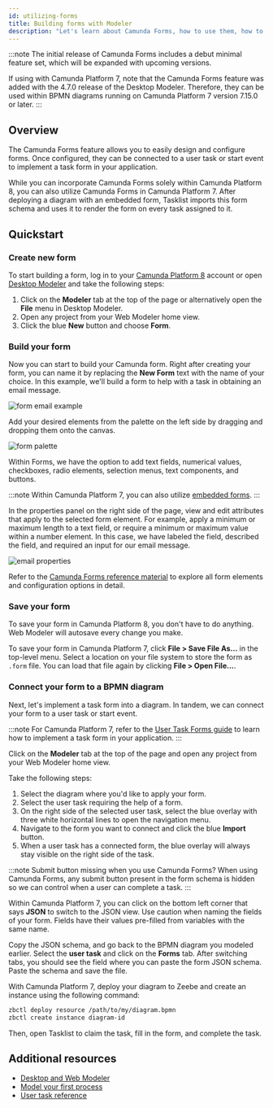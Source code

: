 ```yaml
---
id: utilizing-forms
title: Building forms with Modeler
description: "Let's learn about Camunda Forms, how to use them, how to model them with a diagram, and deploying."
---
```


:::note
The initial release of Camunda Forms includes a debut minimal feature set, which will be expanded with upcoming versions.

If using with Camunda Platform 7, note that the Camunda Forms feature was added with the 4.7.0 release of the Desktop Modeler. Therefore, they can be used within BPMN diagrams running on Camunda Platform 7 version 7.15.0 or later.
:::

## Overview

The Camunda Forms feature allows you to easily design and configure forms. Once configured, they can be connected to a user task or start event to implement a task form in your application.

While you can incorporate Camunda Forms solely within Camunda Platform 8, you can also utilize Camunda Forms in Camunda Platform 7. After deploying a diagram with an embedded form, Tasklist imports this form schema and uses it to render the form on every task assigned to it.

## Quickstart

### Create new form

To start building a form, log in to your [Camunda Platform 8](./getting-started/create-camunda-cloud-account.md) account or open [Desktop Modeler](./components/modeler/about.md) and take the following steps:

1. Click on the **Modeler** tab at the top of the page or alternatively open the **File** menu in Desktop Modeler.
2. Open any project from your Web Modeler home view.
3. Click the blue **New** button and choose **Form**.

### Build your form

Now you can start to build your Camunda form. Right after creating your form, you can name it by replacing the **New Form** text with the name of your choice. In this example, we'll build a form to help with a task in obtaining an email message.

![form email example](./img/form-email-example.png)

Add your desired elements from the palette on the left side by dragging and dropping them onto the canvas.

![form palette](./img/form-palette.png)

Within Forms, we have the option to add text fields, numerical values, checkboxes, radio elements, selection menus, text components, and buttons.

:::note
Within Camunda Platform 7, you can also utilize [embedded forms](https://docs.camunda.org/manual/latest/reference/forms/embedded-forms/).
:::

In the properties panel on the right side of the page, view and edit attributes that apply to the selected form element. For example, apply a minimum or maximum length to a text field, or require a minimum or maximum value within a number element. In this case, we have labeled the field, described the field, and required an input for our email message.

![email properties](./img/form-properties-email.png)

Refer to the [Camunda Forms reference material](../components/modeler/forms/camunda-forms-reference.md) to explore all form elements and configuration options in detail.

### Save your form

To save your form in Camunda Platform 8, you don't have to do anything. Web Modeler will autosave every change you make.

To save your form in Camunda Platform 7, click **File > Save File As...** in the top-level menu. Select a location on your file system to store the form as `.form` file. You can load that file again by clicking **File > Open File...**.

### Connect your form to a BPMN diagram

Next, let's implement a task form into a diagram. In tandem, we can connect your form to a user task or start event.

:::note
For Camunda Platform 7, refer to the [User Task Forms guide](https://docs.camunda.org/manual/latest/user-guide/task-forms/#camunda-forms) to learn how to implement a task form in your application.
:::

Click on the **Modeler** tab at the top of the page and open any project from your Web Modeler home view.

Take the following steps:

1. Select the diagram where you'd like to apply your form.
2. Select the user task requiring the help of a form.
3. On the right side of the selected user task, select the blue overlay with three white horizontal lines to open the navigation menu.
4. Navigate to the form you want to connect and click the blue **Import** button.
5. When a user task has a connected form, the blue overlay will always stay visible on the right side of the task.

:::note Submit button missing when you use Camunda Forms?
When using Camunda Forms, any submit button present in the form schema is hidden so we can control when a user can complete a task.
:::

Within Camunda Platform 7, you can click on the bottom left corner that says **JSON** to switch to the JSON view. Use caution when naming the fields of your form. Fields have their values pre-filled from variables with the same name.

Copy the JSON schema, and go back to the BPMN diagram you modeled earlier. Select the **user task** and click on the **Forms** tab. After switching tabs, you should see the field where you can paste the form JSON schema. Paste the schema and save the file.

With Camunda Platform 7, deploy your diagram to Zeebe and create an instance using the following command:

```sh
zbctl deploy resource /path/to/my/diagram.bpmn
zbctl create instance diagram-id
```

Then, open Tasklist to claim the task, fill in the form, and complete the task.

## Additional resources

- [Desktop and Web Modeler](./components/modeler/about.md)
- [Model your first process](./getting-started/model-your-first-process.md)
- [User task reference](./components/modeler/bpmn/user-tasks/user-tasks.md)